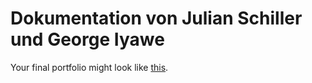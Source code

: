 # Dokumentation von Julian Schiller und George Iyawe

Your final portfolio might look like [this](http://students.pages.coco.study/ws1920/df12/startercode-gestaltungsportfolio).

